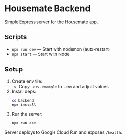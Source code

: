# Housemate Backend

Simple Express server for the Housemate app.

## Scripts

- `npm run dev` — Start with nodemon (auto-restart)
- `npm start` — Start with Node

## Setup

1. Create env file:
   - Copy `.env.example` to `.env` and adjust values.
2. Install deps:
   ```powershell
   cd backend
   npm install
   ```
3. Run the server:
   ```powershell
   npm run dev
   ```

Server deploys to Google Cloud Run and exposes `/health`.
